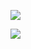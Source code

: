 ![](https://www.nta.go.jp/tmp/4a62dd1a-1a53-402d-b58d-b7b8d9052bc5/images/1d0d4e23bde51ced8a8be729f75d0c1bea0d55bb68c64406e1df787280d2b2b3.jpg)

![](https://www.nta.go.jp/tmp/4a62dd1a-1a53-402d-b58d-b7b8d9052bc5/images/5f9d86870f4b2ad1a8c51091b8ee178d4d23e58c3fe377ea1976711e0f3e5473.jpg)